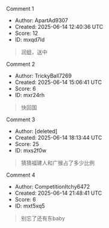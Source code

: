 Comment 1

- Author: ApartAd9307
- Created: 2025-06-14 12:40:36 UTC
- Score: 12
- ID: mxqd7ld

> 润蛆，送中

Comment 2

- Author: TrickyBall7269
- Created: 2025-06-14 15:06:41 UTC
- Score: 6
- ID: mxr24rh

> 快回国

Comment 3

- Author: [deleted]
- Created: 2025-06-14 18:13:44 UTC
- Score: 25
- ID: mxs2f0w

> 猜猜福建人和广猴占了多少比例

Comment 4

- Author: CompetitionItchy6472
- Created: 2025-06-14 21:48:41 UTC
- Score: 6
- ID: mxt5xq5

> 别忘了还有东baby
